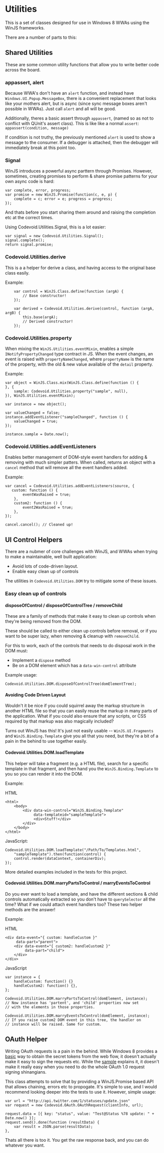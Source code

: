 Utilities
=========
This is a set of classes designed for use in Windows 8 WWAs using the WinJS frameworks.

There are a number of parts to this:

## Shared Utilities ##
These are some common utility functions that allow you to write better code across the board.

### appassert, alert ###
Because WWA's don't have an `alert` function, and instead have `Windows.UI.Popup.MessageBox`, there is a convenient replacement that looks like your mothers alert, but is async (since sync message boxes aren't possible in WWAs). Just call `alert` and all will be good.

Additionally, theres a basic assert through `appassert`, (named so as not to conflict with QUnit's assert class). This is like like a normal `assert`:
`appassert(condition, message)`

If condition is not truthy, the previously mentioned `alert` is used to show a message to the consumer. If a debugger is attached, then the debugger will immediately break at this point too.

### Signal ###
WinJS introduces a powerful async parttern through Promises. However, sometimes, creating promises to perform & share promise patterns for your own async code is hard:

    var complete, error, progress;    
    var promise = new WinJS.Promise(function(c, e, p) {    
        complete = c; error = e; progress = progress;    
    });

And thats before you start sharing them around and raising the completion etc at the correct times.

Using Codevoid.Utilities.Signal, this is a lot easier:

    var signal = new Codevoid.Utilities.Signal();
    signal.complete();
    return signal.promise;

### Codevoid.Utilities.derive ###
This is a a helper for derive a class, and having access to the original base class easily.

Example:

        var control = WinJS.Class.define(function (argA) {
            // Base constructor!
        });

        var derived = Codevoid.Utilities.derive(control, function (argA, argB) {
            this.base(argA);
            // Derived constructor!
        });

### Codevoid.Utilities.property ###
When mixing the `WinJS.Utilities.eventMixin`, enables a simple `INotifyPropertyChanged` type contract in JS. When the event changes, an event is raised with `propertyNameChanged`, where `propertyName` is the name of the property, with the old & new value available of the `detail` property.

Example:

    var object = WinJS.Class.mix(WinJS.Class.define(function () {
    }, {
        sample: Codevoid.Utilities.property("sample", null),
    }), WinJS.Utilities.eventMixin);
    
    var instance = new object();
        
    var valueChanged = false;
    instance.addEventListener("sampleChanged", function () {
        valueChanged = true;
    });

    instance.sample = Date.now();
    
### Codevoid.Utilities.addEventListeners ###
Enables better management of DOM-style event handlers for adding & removing with much simpler patters. When called, returns an object with a `cancel` method that will remove all the event handlers added.

Example:

    var cancel = Codevoid.Utilities.addEventListeners(source, {
       custom: function () {
            eventWasRaised = true;
        },
        custom2: function () {
            event2WasRaised = true;
        },
    });
    
    cancel.cancel(); // Cleaned up!
    
## UI Control Helpers ##

There are a nubmer of core challenges with WinJS, and WWAs when trying to make a maintainable, well built application:

* Avoid lots of code-driven layout.
* Enable easy clean up of controls

The utilities in `Codevoid.Utilities.DOM` try to mitigate some of these issues.

### Easy clean up of controls ###
#### disposeOfControl / disposeOfControlTree / removeChild ####
These are a family of methods that make it easy to clean up controls when they're being removed from the DOM.

These should be called to either clean up controls before removal, or if you want to be super lazy, when removing & cleanup with `removeChild`.

For this to work, each of the controls that needs to do disposal work in the DOM must:

* Implement a `dispose` method
* Be on a DOM element which has a `data-win-control` attribute


Example usage:

    Codevoid.Utilities.DOM.disposeOfControlTree(domElementTree);
    
#### Avoiding Code Driven Layout ####
Wouldn't it be nice if you could squirrel away the markup structure in another HTML file so that you can easily reuse the markup in many parts of the application. What if you could also ensure that any scripts, or CSS required by that markup was also magically included?

Turns out WinJS has this! It's just not easily usable -- `WinJS.UI.Fragments` and `WinJS.Binding.Template` give you all that you need, but they're a bit of a pain in the behind to use together easily.

#### Codevoid.Utilities.DOM.loadTemplate ####
This helper will take a fragment (e.g. a HTML file), search for a specific template in that fragment, and then hand you the `WinJS.Binding.Template` to you so you can render it into the DOM.

Example:

HTML

    <html>
        <body>
            <div data-win-control="WinJS.Binding.Template"
                 data-templateid="sampleTemplate">
                 <div>Stuff!</div>
            </div>
        </body>
    </html>
    
JavaScript:

    Codevoid.Utilities.DOM.loadTemplate("/Path/To/Templates.html",
        "sampleTemplate").then(function(control) {
        control.render(dataContext, containerDiv);
    });
                                        
More detailed examples included in the tests for this project.

#### Codevoid.Utilities.DOM.marryPartsToControl / marryEventsToControl ####
Do you ever want to load a template, and have the different sections & child controls automatically extracted so you don't have to `querySelector` all the time? What if we could attach event handlers too? These two helper methods are the answer!

Example:

HTML

    <div data-event="{ custom: handleCustom }"
         data-part="parent">
        <div data-event="{ custom2: handleCustom2 }"
             data-part="child">
        </div>
    </div>

JavaScript

    var instance = {
        handleCustom: function() {}
        handleCustom2: function() {},
    };
    
    Codevoid.Utilities.DOM.marryPartsToControl(domElement, instance);
    // Now instance has 'partent', and 'child' properties now set
    // with the elements in those properties.
    
    Codevoid.Utilities.DOM.marryEventsToControl(domElement, instance);
    // If you raise custom2 DOM event in this tree, the handler on
    // instance will be raised. Same for custom.
    
## OAuth Helper ##
Writing OAuth requests is a pain in the behind. While Windows 8 provides a [basic](http://msdn.microsoft.com/en-us/library/windows/apps/windows.security.authentication.web.aspx) way to obtain the secret tokens from the web flow, it doesn't actually make it easy to sign the requests etc. While the [sample](http://code.msdn.microsoft.com/windowsapps/Web-Authentication-d0485122) explains it, it doesn't make it really easy when you need to do the whole OAuth 1.0 request signing shinangians.

This class attempts to solve that by providing a WinJS.Promise based API that allows chaining, errors etc to propogate. It's simple to use, and I would recommend looking deeper into the tests to use it. However, simple usage:

    var url = "http://api.twitter.com/1/statuses/update.json"  
    var request = new Codevoid.OAuth.OAuthRequest(clientInfo, url);

    request.data = [{ key: "status", value: "Test@Status %78 update: " + Date.now() }];
    request.send().done(function (resultData) {
        var result = JSON.parse(resultData);
    },

Thats all there is too it. You get the raw response back, and you can do whatever you want.
